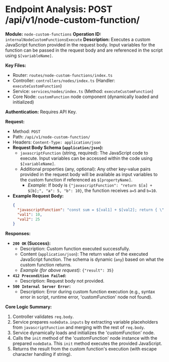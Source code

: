# Endpoint Analysis: POST /api/v1/node-custom-function/

**Module:** `node-custom-functions`
**Operation ID:** `internalNodeCustomFunctionsExecute`
**Description:** Executes a custom JavaScript function provided in the request body. Input variables for the function can be passed in the request body and are referenced in the script using `$[variableName]`.

**Key Files:**
*   Router: `routes/node-custom-functions/index.ts`
*   Controller: `controllers/nodes/index.ts` (Handler: `executeCustomFunction`)
*   Service: `services/nodes/index.ts` (Method: `executeCustomFunction`)
*   Core Node: `customFunction` node component (dynamically loaded and initialized)

**Authentication:** Requires API Key.

**Request:**
*   Method: `POST`
*   Path: `/api/v1/node-custom-function/`
*   Headers: `Content-Type: application/json`
*   **Request Body Schema (`application/json`):**
    *   `javascriptFunction` (string, required): The JavaScript code to execute. Input variables can be accessed within the code using `$[variableName]`.
    *   Additional properties (any, optional): Any other key-value pairs provided in the request body will be available as input variables to the custom function if referenced as `$[propertyName]`.
        *   *Example:* If body is `{"javascriptFunction": "return $[a] + $[b];", "a": 5, "b": 10}`, the function receives `a=5` and `b=10`.
*   **Example Request Body:**
    ```json
    {
      "javascriptFunction": "const sum = $[val1] + $[val2]; return { \"result\": sum };",
      "val1": 10,
      "val2": 25
    }
    ```

**Responses:**

*   **`200 OK` (Success):**
    *   Description: Custom function executed successfully.
    *   Content (`application/json`): The return value of the executed JavaScript function. The schema is dynamic (`any`) based on what the custom function returns.
    *   *Example (for above request):* `{"result": 35}`
*   **`412 Precondition Failed`:**
    *   Description: Request body not provided.
*   **`500 Internal Server Error`:**
    *   Description: Error during custom function execution (e.g., syntax error in script, runtime error, 'customFunction' node not found).

**Core Logic Summary:**
1. Controller validates `req.body`.
2. Service prepares `nodeData.inputs` by extracting variable placeholders from `javascriptFunction` and merging with the rest of `req.body`.
3. Service dynamically loads and initializes the 'customFunction' node.
4. Calls the `init` method of the 'customFunction' node instance with the prepared `nodeData`. This `init` method executes the provided JavaScript.
5. Returns the result from the custom function's execution (with escape character handling if string).
